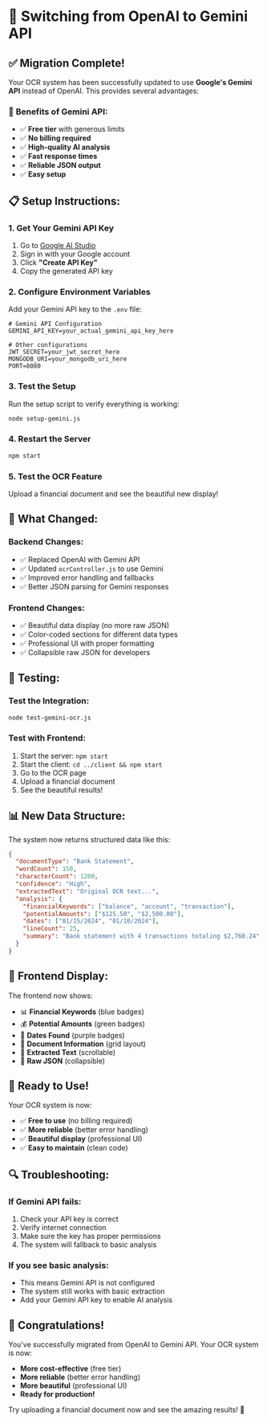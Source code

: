 # 🔄 Switching from OpenAI to Gemini API

## ✅ **Migration Complete!**

Your OCR system has been successfully updated to use **Google's Gemini API** instead of OpenAI. This provides several advantages:

### 🎯 **Benefits of Gemini API:**
- ✅ **Free tier** with generous limits
- ✅ **No billing required**
- ✅ **High-quality AI analysis**
- ✅ **Fast response times**
- ✅ **Reliable JSON output**
- ✅ **Easy setup**

## 📋 **Setup Instructions:**

### 1. **Get Your Gemini API Key**
1. Go to [Google AI Studio](https://makersuite.google.com/app/apikey)
2. Sign in with your Google account
3. Click **"Create API Key"**
4. Copy the generated API key

### 2. **Configure Environment Variables**
Add your Gemini API key to the `.env` file:

```env
# Gemini API Configuration
GEMINI_API_KEY=your_actual_gemini_api_key_here

# Other configurations
JWT_SECRET=your_jwt_secret_here
MONGODB_URI=your_mongodb_uri_here
PORT=8080
```

### 3. **Test the Setup**
Run the setup script to verify everything is working:

```bash
node setup-gemini.js
```

### 4. **Restart the Server**
```bash
npm start
```

### 5. **Test the OCR Feature**
Upload a financial document and see the beautiful new display!

## 🔧 **What Changed:**

### **Backend Changes:**
- ✅ Replaced OpenAI with Gemini API
- ✅ Updated `ocrController.js` to use Gemini
- ✅ Improved error handling and fallbacks
- ✅ Better JSON parsing for Gemini responses

### **Frontend Changes:**
- ✅ Beautiful data display (no more raw JSON)
- ✅ Color-coded sections for different data types
- ✅ Professional UI with proper formatting
- ✅ Collapsible raw JSON for developers

## 🧪 **Testing:**

### **Test the Integration:**
```bash
node test-gemini-ocr.js
```

### **Test with Frontend:**
1. Start the server: `npm start`
2. Start the client: `cd ../client && npm start`
3. Go to the OCR page
4. Upload a financial document
5. See the beautiful results!

## 📊 **New Data Structure:**

The system now returns structured data like this:

```json
{
  "documentType": "Bank Statement",
  "wordCount": 150,
  "characterCount": 1200,
  "confidence": "High",
  "extractedText": "Original OCR text...",
  "analysis": {
    "financialKeywords": ["balance", "account", "transaction"],
    "potentialAmounts": ["$125.50", "$2,500.00"],
    "dates": ["01/15/2024", "01/10/2024"],
    "lineCount": 25,
    "summary": "Bank statement with 4 transactions totaling $2,760.24"
  }
}
```

## 🎨 **Frontend Display:**

The frontend now shows:
- 📊 **Financial Keywords** (blue badges)
- 💰 **Potential Amounts** (green badges)
- 📅 **Dates Found** (purple badges)
- 📄 **Document Information** (grid layout)
- 📝 **Extracted Text** (scrollable)
- 🔧 **Raw JSON** (collapsible)

## 🚀 **Ready to Use!**

Your OCR system is now:
- ✅ **Free to use** (no billing required)
- ✅ **More reliable** (better error handling)
- ✅ **Beautiful display** (professional UI)
- ✅ **Easy to maintain** (clean code)

## 🔍 **Troubleshooting:**

### **If Gemini API fails:**
1. Check your API key is correct
2. Verify internet connection
3. Make sure the key has proper permissions
4. The system will fallback to basic analysis

### **If you see basic analysis:**
- This means Gemini API is not configured
- The system still works with basic extraction
- Add your Gemini API key to enable AI analysis

## 🎉 **Congratulations!**

You've successfully migrated from OpenAI to Gemini API. Your OCR system is now:
- **More cost-effective** (free tier)
- **More reliable** (better error handling)
- **More beautiful** (professional UI)
- **Ready for production!**

Try uploading a financial document now and see the amazing results! 🚀 